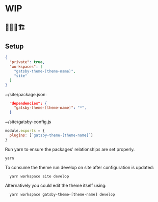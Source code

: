 # WIP

## 👷‍♂️🚧🏗

## Setup

```json
{
  "private": true,
  "workspaces": [
    "gatsby-theme-[theme-name]",
    "site"
  ]
}

```

~/site/package.json:
```json
  "dependencies": {
    "gatsby-theme-[theme-name]": "*",
  }
```

~/site/gatsby-config.js

```js
module.exports = {
  plugins: [`gatsby-theme-[theme-name]`]
}
```

Run yarn to ensure the packages' relationships are set properly.
```shell
yarn
```

To consume the theme run develop on site after configuration is updated:
```shell
  yarn workspace site develop
```

Alternatively you could edit the theme itself using:
```shell
  yarn workspace gatsby-theme-[theme-name] develop
```
